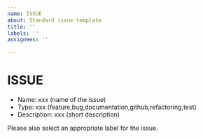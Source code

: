 ```yaml
---
name: ISSUE
about: Standard issue template
title: ''
labels: ''
assignees: ''

---
```


# ISSUE
- Name: xxx (name of the issue)
- Type: xxx (feature,bug,documentation,github,refactoring,test)
- Description: xxx (short description)

Please also select an appropriate label for the issue.

